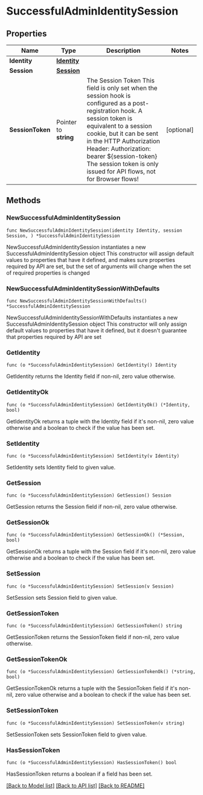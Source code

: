 # SuccessfulAdminIdentitySession

## Properties

Name | Type | Description | Notes
------------ | ------------- | ------------- | -------------
**Identity** | [**Identity**](Identity.md) |  | 
**Session** | [**Session**](Session.md) |  | 
**SessionToken** | Pointer to **string** | The Session Token  This field is only set when the session hook is configured as a post-registration hook.  A session token is equivalent to a session cookie, but it can be sent in the HTTP Authorization Header:  Authorization: bearer ${session-token}  The session token is only issued for API flows, not for Browser flows! | [optional] 

## Methods

### NewSuccessfulAdminIdentitySession

`func NewSuccessfulAdminIdentitySession(identity Identity, session Session, ) *SuccessfulAdminIdentitySession`

NewSuccessfulAdminIdentitySession instantiates a new SuccessfulAdminIdentitySession object
This constructor will assign default values to properties that have it defined,
and makes sure properties required by API are set, but the set of arguments
will change when the set of required properties is changed

### NewSuccessfulAdminIdentitySessionWithDefaults

`func NewSuccessfulAdminIdentitySessionWithDefaults() *SuccessfulAdminIdentitySession`

NewSuccessfulAdminIdentitySessionWithDefaults instantiates a new SuccessfulAdminIdentitySession object
This constructor will only assign default values to properties that have it defined,
but it doesn't guarantee that properties required by API are set

### GetIdentity

`func (o *SuccessfulAdminIdentitySession) GetIdentity() Identity`

GetIdentity returns the Identity field if non-nil, zero value otherwise.

### GetIdentityOk

`func (o *SuccessfulAdminIdentitySession) GetIdentityOk() (*Identity, bool)`

GetIdentityOk returns a tuple with the Identity field if it's non-nil, zero value otherwise
and a boolean to check if the value has been set.

### SetIdentity

`func (o *SuccessfulAdminIdentitySession) SetIdentity(v Identity)`

SetIdentity sets Identity field to given value.


### GetSession

`func (o *SuccessfulAdminIdentitySession) GetSession() Session`

GetSession returns the Session field if non-nil, zero value otherwise.

### GetSessionOk

`func (o *SuccessfulAdminIdentitySession) GetSessionOk() (*Session, bool)`

GetSessionOk returns a tuple with the Session field if it's non-nil, zero value otherwise
and a boolean to check if the value has been set.

### SetSession

`func (o *SuccessfulAdminIdentitySession) SetSession(v Session)`

SetSession sets Session field to given value.


### GetSessionToken

`func (o *SuccessfulAdminIdentitySession) GetSessionToken() string`

GetSessionToken returns the SessionToken field if non-nil, zero value otherwise.

### GetSessionTokenOk

`func (o *SuccessfulAdminIdentitySession) GetSessionTokenOk() (*string, bool)`

GetSessionTokenOk returns a tuple with the SessionToken field if it's non-nil, zero value otherwise
and a boolean to check if the value has been set.

### SetSessionToken

`func (o *SuccessfulAdminIdentitySession) SetSessionToken(v string)`

SetSessionToken sets SessionToken field to given value.

### HasSessionToken

`func (o *SuccessfulAdminIdentitySession) HasSessionToken() bool`

HasSessionToken returns a boolean if a field has been set.


[[Back to Model list]](../README.md#documentation-for-models) [[Back to API list]](../README.md#documentation-for-api-endpoints) [[Back to README]](../README.md)


